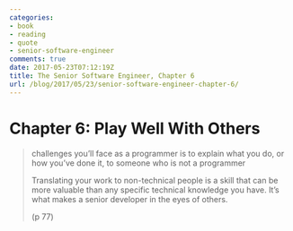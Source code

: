 ```yaml
---
categories:
- book
- reading
- quote
- senior-software-engineer
comments: true
date: 2017-05-23T07:12:19Z
title: The Senior Software Engineer, Chapter 6
url: /blog/2017/05/23/senior-software-engineer-chapter-6/
---
```


# Chapter 6: Play Well With Others

> challenges you’ll face as a programmer is to explain what you do,
> or how you’ve done it, to someone who is not a programmer
> 
> Translating your work to non-technical people is a skill that 
> can be more valuable than any specific technical knowledge you have.
> It’s what makes a senior developer in the eyes of others.
>
> (p 77)

